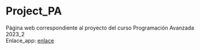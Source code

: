 # Project_PA
Página web correspondiente al proyecto del curso Programación Avanzada 2023_2  
Enlace_app: [enlace]([https://paproxgmjrb7w.streamlit.app/](https://paproject-hzf2mfcl7pxrmexgmjrb7w.streamlit.app/)https://paproject-hzf2mfcl7pxrmexgmjrb7w.streamlit.app/)

